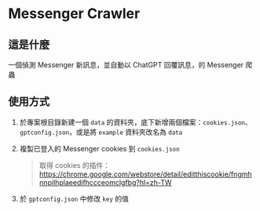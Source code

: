 # Messenger Crawler

## 這是什麼

一個偵測 Messenger 新訊息，並自動以 ChatGPT 回覆訊息，的 Messenger 爬蟲

## 使用方式

1. 於專案根目錄新建一個 `data` 的資料夾，底下新增兩個檔案：`cookies.json`、`gptconfig.json`，或是將 `example` 資料夾改名為 `data`

2. 複製已登入的 Messenger cookies 到 `cookies.json`
   > 取得 cookies 的插件：https://chrome.google.com/webstore/detail/editthiscookie/fngmhnnpilhplaeedifhccceomclgfbg?hl=zh-TW

3. 於 `gptconfig.json` 中修改 `key` 的值